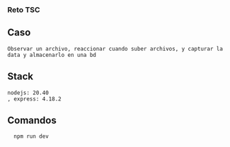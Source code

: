 ### Reto TSC  
## Caso
```
Observar un archivo, reaccionar cuando suber archivos, y capturar la data y almacenarlo en una bd
```
 ## Stack 
 ```
nodejs: 20.40
, express: 4.18.2
```
## Comandos 
```
  npm run dev
```
